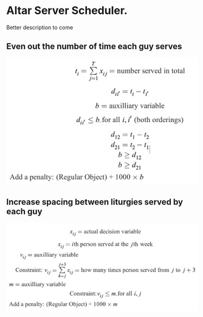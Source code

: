 # Altar Server Scheduler.

Better description to come

## Even out the number of time each guy serves

![Alt text](image%20(11).png)

## Increase spacing between liturgies served by each guy

![Alt text](image%20(12).png)
